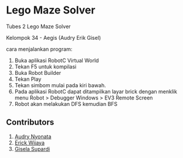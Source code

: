 # Lego Maze Solver
Tubes 2 Lego Maze Solver

Kelompok 34 - Aegis (Audry Erik Gisel)

cara menjalankan program:
1. Buka aplikasi RobotC Virtual World
2. Tekan F5 untuk kompilasi
3. Buka Robot Builder
4. Tekan Play
5. Tekan simbom mulai pada kiri bawah.
6. Pada aplikasi RobotC dapat ditampilkan layar brick
dengan menklik menu Robot > Debugger Windows > EV3 Remote Screen
7. Robot akan melakukan DFS kemudian BFS

## Contributors
1. [Audry Nyonata](https://github.com/audrynyonata)
2. [Erick Wijaya](https://github.com/wijayaerick)
3. [Gisela Supardi](https://github.com/giselasupardi)
